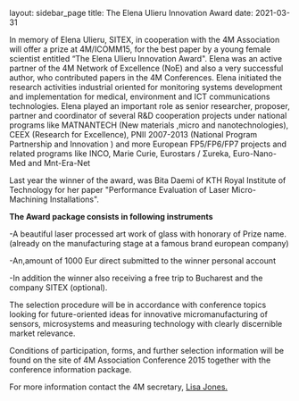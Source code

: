 layout: sidebar_page
title: The Elena Ulieru Innovation Award
date: 2021-03-31

In memory of Elena Ulieru, SITEX, in cooperation with the 4M Association will offer a prize at 4M/ICOMM15, for the best paper by a young female scientist entitled “The Elena Ulieru Innovation Award". Elena was an active partner of the 4M Network of Excellence (NoE) and also a very successful author, who contributed papers in the 4M Conferences. Elena initiated the research activities industrial oriented for monitoring systems development and implementation for medical, environment and ICT communications technologies. Elena played an important role as senior researcher, proposer, partner and coordinator of several R&D cooperation projects under national programs like MATNANTECH (New materials ,micro and nanotechnologies), CEEX (Research for Excellence), PNII 2007-2013 (National Program Partnership and Innovation ) and more European FP5/FP6/FP7 projects and related programs like INCO, Marie Curie, Eurostars / Σureka, Euro-Nano-Med and Mnt-Era-Net


Last year the winner of the award, was Bita Daemi of KTH Royal Institute of Technology for her paper "Performance Evaluation of Laser Micro-Machining Installations".

**The Award package consists in following instruments**

-A beautiful laser processed art work of glass with honorary of Prize name.(already on the manufacturing stage at a famous brand european company)

-An,amount of 1000 Eur direct submitted to the winner personal account 

-In addition the winner also receiving a free trip to Bucharest and the company SITEX (optional).


The selection procedure will be in accordance with conference topics looking for future-oriented ideas for innovative micromanufacturing of sensors, microsystems and measuring technology with clearly discernible market relevance.



Conditions of participation, forms, and further selection information will be found on the site of 4M Association Conference 2015  together with the conference information package.



For more information contact the 4M secretary, <a href="mailto:lisa.jones@ctechinnovation.com">Lisa Jones.</strong></a>